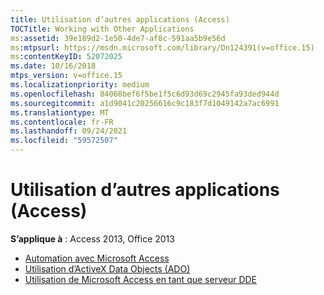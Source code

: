 ```yaml
---
title: Utilisation d’autres applications (Access)
TOCTitle: Working with Other Applications
ms:assetid: 39e189d2-1e50-4de7-af8c-591aa5b9e56d
ms:mtpsurl: https://msdn.microsoft.com/library/Dn124391(v=office.15)
ms:contentKeyID: 52072025
ms.date: 10/16/2018
mtps_version: v=office.15
ms.localizationpriority: medium
ms.openlocfilehash: 84060bef6f5be1f5c6d93d69c2945fa93ded944d
ms.sourcegitcommit: a1d9041c20256616c9c183f7d1049142a7ac6991
ms.translationtype: MT
ms.contentlocale: fr-FR
ms.lasthandoff: 09/24/2021
ms.locfileid: "59572507"
---
```

# <a name="working-with-other-applications-access"></a>Utilisation d’autres applications (Access)

**S’applique à** : Access 2013, Office 2013

- [Automation avec Microsoft Access](automation-with-microsoft-access.md)
- [Utilisation d’ActiveX Data Objects (ADO)](using-activex-data-objects.md)
- [Utilisation de Microsoft Access en tant que serveur DDE](use-microsoft-access-as-a-dde-server.md)



